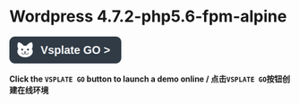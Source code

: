 # Wordpress 4.7.2-php5.6-fpm-alpine

<a href="https://www.vsplate.com/?docker-compose=https://github.com/vsplate/dcenvs/wordpress/4.7.2-php5.6-fpm-alpine"><img alt="VSPLATE GO" src="https://raw.githubusercontent.com/vsplate/images/master/vsgo_btn.png" width="200px"></a>

**Click the `VSPLATE GO` button to launch a demo online / 点击`VSPLATE GO`按钮创建在线环境**